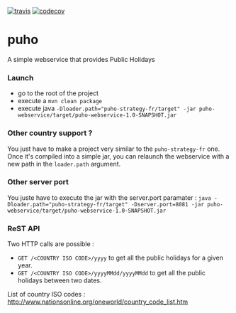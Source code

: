 [![travis](https://travis-ci.org/awillemant/puho.svg?branch=master)](https://travis-ci.org/awillemant/puho)
[![codecov](https://codecov.io/gh/awillemant/puho/branch/master/graph/badge.svg)](https://codecov.io/gh/awillemant/puho)
# puho
A simple webservice that provides Public Holidays


### Launch
- go to the root of the project
- execute a `mvn clean package`
- execute java `-Dloader.path="puho-strategy-fr/target" -jar puho-webservice/target/puho-webservice-1.0-SNAPSHOT.jar`

### Other country support ?
You just have to make a project very similar to the `puho-strategy-fr` one. Once it's compiled into a simple jar, you can relaunch the webservice with a new path in the `loader.path` argument.

### Other server port
You juste have to execute the jar with the server.port paramater :  `java -Dloader.path="puho-strategy-fr/target" -Dserver.port=8081 -jar puho-webservice/target/puho-webservice-1.0-SNAPSHOT.jar`

### ReST API
Two HTTP calls are possible :
- `GET /<COUNTRY ISO CODE>/yyyy` to get all the public holidays for a given year.
- `GET /<COUNTRY ISO CODE>/yyyyMMdd/yyyyMMdd` to get all the public holidays between two dates.

List of country ISO codes : http://www.nationsonline.org/oneworld/country_code_list.htm

